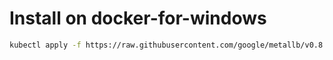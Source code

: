# Install on docker-for-windows

```bash
kubectl apply -f https://raw.githubusercontent.com/google/metallb/v0.8.3/manifests/metallb.yaml
```
